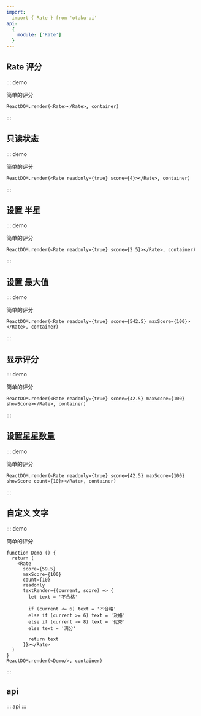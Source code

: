 ```yaml
---
import:
  import { Rate } from 'otaku-ui'
api:
  {
    module: ['Rate']
  }
---
```



## Rate 评分

::: demo

简单的评分

```tsx
ReactDOM.render(<Rate></Rate>, container)
```
:::

## 只读状态

::: demo

简单的评分

```tsx
ReactDOM.render(<Rate readonly={true} score={4}></Rate>, container)
```
:::

## 设置 半星

::: demo

简单的评分

```tsx
ReactDOM.render(<Rate readonly={true} score={2.5}></Rate>, container)
```
:::

## 设置 最大值

::: demo

简单的评分

```tsx
ReactDOM.render(<Rate readonly={true} score={542.5} maxScore={100}></Rate>, container)
```
:::

## 显示评分

::: demo

简单的评分

```tsx
ReactDOM.render(<Rate readonly={true} score={42.5} maxScore={100} showScore></Rate>, container)
```
:::

## 设置星星数量

::: demo

简单的评分

```tsx
ReactDOM.render(<Rate readonly={true} score={42.5} maxScore={100} showScore count={10}></Rate>, container)
```
:::

## 自定义 文字

::: demo

简单的评分

```tsx
function Demo () {
  return (
    <Rate
      score={59.5} 
      maxScore={100} 
      count={10}
      readonly
      textRender={(current, score) => {
        let text = '不合格'
        
        if (current <= 6) text = '不合格'
        else if (current >= 6) text = '及格'
        else if (current >= 8) text = '优秀'
        else text = '满分'

        return text
      }}></Rate>
  )
}
ReactDOM.render(<Demo/>, container)
```
:::


## api

::: api
:::